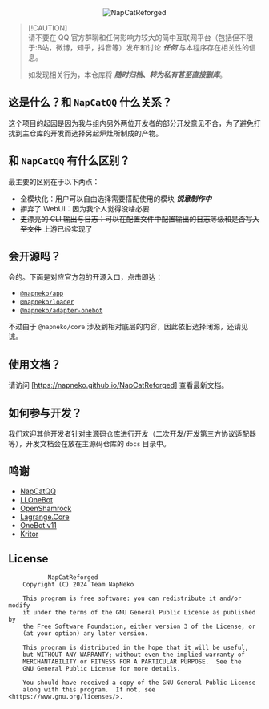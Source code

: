 <div align="center">
  <img src="https://socialify.git.ci/NapNeko/NapCatReforged/image?description=1&font=Source%20Code%20Pro&issues=1&language=1&logo=https%3A%2F%2Favatars.githubusercontent.com%2Fu%2F165024194&name=1&pattern=Plus&stargazers=1&theme=Auto" alt="NapCatReforged" />
</div>

> [!CAUTION]\
> 请不要在 QQ 官方群聊和任何影响力较大的简中互联网平台（包括但不限于:B站，微博，知乎，抖音等）发布和讨论 __*任何*__ 与本程序存在相关性的信息。
>
> 如发现相关行为，本仓库将 __*随时归档、转为私有甚至直接删库*__。

## 这是什么？和 `NapCatQQ` 什么关系？

这个项目的起因是因为我与组内另外两位开发者的部分开发意见不合，为了避免打扰到主仓库的开发而选择另起炉灶所制成的产物。

## 和 `NapCatQQ` 有什么区别？

最主要的区别在于以下两点：

* 全模块化：用户可以自由选择需要搭配使用的模块 __*锐意制作中*__
* 摒弃了 WebUI：因为我个人觉得没啥必要
* ~~更漂亮的 CLI 输出与日志：可以在配置文件中配置输出的日志等级和是否写入至文件~~ 上游已经实现了

## 会开源吗？

会的。下面是对应官方包的开源入口，点击即达：

* [`@napneko/app`](https://github.com/NapNeko/app/tree/master/packages/app)
* [`@napneko/loader`](https://github.com/NapNeko/app/tree/master/packages/loader)
* [`@napneko/adapter-onebot`](https://github.com/NapNeko/adapter-onebot)

不过由于 `@napneko/core` 涉及到相对底层的内容，因此依旧选择闭源，还请见谅。

## 使用文档？

请访问 [https://napneko.github.io/NapCatReforged] 查看最新文档。

## 如何参与开发？

我们欢迎其他开发者针对主源码仓库进行开发（二次开发/开发第三方协议适配器等），开发文档会在放在主源码仓库的 `docs` 目录中。

## 鸣谢

* [NapCatQQ](https://github.com/NapNeko/NapCatQQ)
* [LLOneBot](https://github.com/LLOneBot/LLOneBot)
* [OpenShamrock](https://github.com/whitechi73/OpenShamrock)
* [Lagrange.Core](https://github.com/LagrangeDev/Lagrange.Core)
* [OneBot v11](https://github.com/botuniverse/onebot-11)
* [Kritor](https://github.com/KarinJS/kritor)

## License

```
           NapCatReforged
    Copyright (C) 2024 Team NapNeko

    This program is free software: you can redistribute it and/or modify
    it under the terms of the GNU General Public License as published by
    the Free Software Foundation, either version 3 of the License, or
    (at your option) any later version.

    This program is distributed in the hope that it will be useful,
    but WITHOUT ANY WARRANTY; without even the implied warranty of
    MERCHANTABILITY or FITNESS FOR A PARTICULAR PURPOSE.  See the
    GNU General Public License for more details.

    You should have received a copy of the GNU General Public License
    along with this program.  If not, see <https://www.gnu.org/licenses/>.
```
